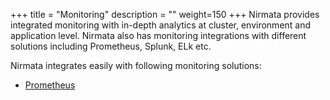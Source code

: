 +++
title = "Monitoring"
description = ""
weight=150
+++
Nirmata provides integrated monitoring with in-depth analytics at cluster, environment and application level. Nirmata also has monitoring integrations with different solutions including Prometheus, Splunk, ELk etc.   

Nirmata integrates easily with following monitoring solutions:

  * [Prometheus](https://docs.nirmata.io/integrations/monitoring/prometheus)
 


